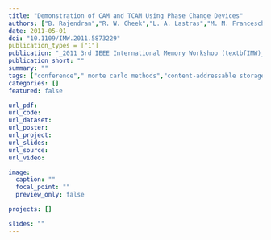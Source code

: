 ```yaml
---
title: "Demonstration of CAM and TCAM Using Phase Change Devices"
authors: ["B. Rajendran","R. W. Cheek","L. A. Lastras","M. M. Franceschini","M. J. Breitwisch","A. G. Schrott","Jing Li","R. K. Montoye","L. Chang","C. Lam"]
date: 2011-05-01
doi: "10.1109/IMW.2011.5873229"
publication_types = ["1"]
publication: "_2011 3rd IEEE International Memory Workshop (textbfIMW)_"
publication_short: ""
summary: ""
tags: ["conference"," monte carlo methods","content-addressable storage","phase change memories","monte-carlo simulation","pcm decives","sram","tcam","content addressable memory","phase change devices","phase change memory technology","ternary cam","arrays","computer aided manufacturing","fets","phase change materials","programming","resistance","resistors"]
categories: []
featured: false

url_pdf:
url_code:
url_dataset:
url_poster:
url_project:
url_slides:
url_source:
url_video:

image:
  caption: ""
  focal_point: ""
  preview_only: false

projects: []

slides: ""
---
```


